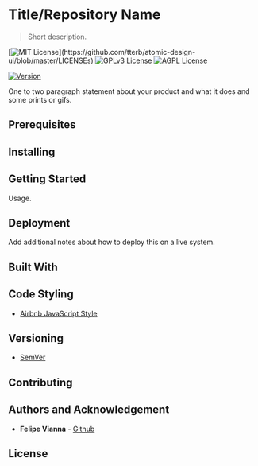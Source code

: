 # Title/Repository Name
> Short description.

[![MIT License](https://img.shields.io/apm/l/atomic-design-ui.svg?)](https://github.com/tterb/atomic-design-ui/blob/master/LICENSEs)
[![GPLv3 License](https://img.shields.io/badge/License-GPL%20v3-yellow.svg)](https://opensource.org/licenses/)
[![AGPL License](https://img.shields.io/badge/license-AGPL-blue.svg)](http://www.gnu.org/licenses/agpl-3.0)  

[![Version](https://badge.fury.io/gh/tterb%2FHyde.svg)](https://badge.fury.io/gh/tterb%2FHyde)

One to two paragraph statement about your product and what it does and some prints or gifs.

## Prerequisites

## Installing

## Getting Started

Usage.

## Deployment

Add additional notes about how to deploy this on a live system.

## Built With

## Code Styling

- [Airbnb JavaScript Style](https://github.com/airbnb/javascript)

## Versioning

- [SemVer](http://semver.org/)

## Contributing

## Authors and Acknowledgement

- **Felipe Vianna** - [Github](https://github.com/felipesvianna)

## License
